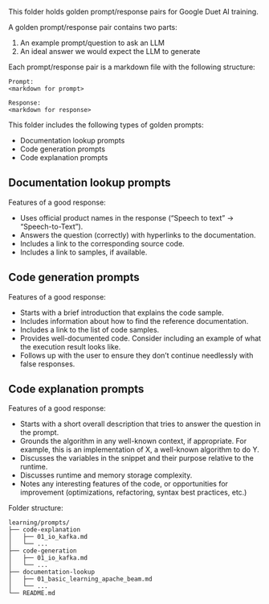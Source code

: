 <!--
    Licensed to the Apache Software Foundation (ASF) under one
    or more contributor license agreements.  See the NOTICE file
    distributed with this work for additional information
    regarding copyright ownership.  The ASF licenses this file
    to you under the Apache License, Version 2.0 (the
    "License"); you may not use this file except in compliance
    with the License.  You may obtain a copy of the License at

      http://www.apache.org/licenses/LICENSE-2.0

    Unless required by applicable law or agreed to in writing,
    software distributed under the License is distributed on an
    "AS IS" BASIS, WITHOUT WARRANTIES OR CONDITIONS OF ANY
    KIND, either express or implied.  See the License for the
    specific language governing permissions and limitations
    under the License.
-->
This folder holds golden prompt/response pairs for Google Duet AI training.

A golden prompt/response pair contains two parts:
1. An example prompt/question to ask an LLM
2. An ideal answer we would expect the LLM to generate

Each prompt/response pair is a markdown file with the following structure:
```
Prompt:
<markdown for prompt>

Response:
<markdown for response>
```
This folder includes the following types of golden prompts:
- Documentation lookup prompts
- Code generation prompts
- Code explanation prompts

## Documentation lookup prompts
Features of a good response:
- Uses official product names in the response (“Speech to text” → “Speech-to-Text”).
- Answers the question (correctly) with hyperlinks to the documentation.
- Includes a link to the corresponding source code.
- Includes a link to samples, if available.


## Code generation prompts
Features of a good response:
- Starts with a brief introduction that explains the code sample.
- Includes information about how to find the reference documentation.
- Includes a link to the list of code samples.
- Provides well-documented code. Consider including an example of what the execution result looks like.
- Follows up with the user to ensure they don’t continue needlessly with false responses.


## Code explanation prompts
Features of a good response:
- Starts with a short overall description that tries to answer the question in the prompt.
- Grounds the algorithm in any well-known context, if appropriate. For example, this is an implementation of X, a well-known algorithm to do Y.
- Discusses the variables in the snippet and their purpose relative to the runtime.
- Discusses runtime and memory storage complexity.
- Notes any interesting features of the code, or opportunities for improvement (optimizations, refactoring, syntax best practices, etc.)

Folder structure:
```
learning/prompts/
├── code-explanation
│   ├── 01_io_kafka.md
│   └── ...
├── code-generation
│   ├── 01_io_kafka.md
│   └── ...
├── documentation-lookup
│   ├── 01_basic_learning_apache_beam.md
│   └── ...
└── README.md
```
